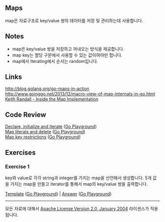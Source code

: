 ## Maps

map은 자료구조로 key/value 쌍의 데이터를 저장 및 관리하는데 사용합니다.

## Notes

* map은 key/value 쌍을 저장하고 꺼내오는 방식을 제공합니다.
* map key는 할당 구문에서 사용할 수 있는 값이여야만 합니다.
* map에서 Iterating에서 순서는 random입니다.

## Links

http://blog.golang.org/go-maps-in-action  
http://www.goinggo.net/2013/12/macro-view-of-map-internals-in-go.html  
[Keith Randall - Inside the Map Implementation](https://www.youtube.com/watch?v=Tl7mi9QmLns)

## Code Review

[Declare, initialize and iterate](example1/example1.go) ([Go Playground](https://play.golang.org/p/EHfkoipKYF))  
[Map literals and delete](example2/example2.go) ([Go Playground](https://play.golang.org/p/B2klwmqmPZ))  
[Map key restrictions](example3/example3.go) ([Go Playground](https://play.golang.org/p/LZRHA7FG6s))  

## Exercises

### Exercise 1

key와 value로 각각 string과 integer를 가지는 map을 선언해서 생성합니다. 5개 값을 가지는 map을 만들고 iterator를 통해서 map의 key/value 쌍을 출력합니다.

[Template](exercises/template1/template1.go) ([Go Playground](https://play.golang.org/p/E2VFcOY1o6)) |
[Answer](exercises/exercise1/exercise1.go) ([Go Playground](https://play.golang.org/p/uT_pwbOgNc))
___
모든 자료에 대해서 [Apache License Version 2.0, January 2004](http://www.apache.org/licenses/LICENSE-2.0) 라이센스가 적용됩니다.
